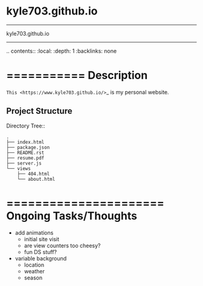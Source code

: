 # kyle703.github.io

**************
kyle703.github.io
**************

.. contents::
    :local:
    :depth: 1
    :backlinks: none

===========
Description
===========
`This <https://www.kyle703.github.io/>`_ is my personal website. 

Project Structure
-----------------
Directory Tree::

	.
	├── index.html
	├── package.json
	├── README.rst
	├── resume.pdf
	├── server.js
	└── views
	    ├── 404.html
	    └── about.html


======================
Ongoing Tasks/Thoughts
======================
- add animations
	- initial site visit
	- are view counters too cheesy?
	- fun DS stuff?
- variable background
	- location
	- weather
	- season

